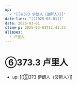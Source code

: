 ```yaml
---
up:
  - "[[⑥373 伊朗人（波斯人）]]"
date-link: "[[2025-03-01]]"
date: 2025-03-01
ctime-p: 2025-03-01T13:41:23
aliases:
  - 卢里人
---
```


# ⑥373.3 卢里人

- up: [[⑥373 伊朗人（波斯人）]]
